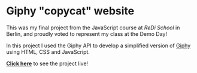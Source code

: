# Giphy "copycat" website

This was my final project from the JavaScript course at *ReDi School* in Berlin, and proudly voted to represent my class at the Demo Day!

In this project I used the Giphy API to develop a simplified version of [Giphy](http://www.giphy.com) using HTML, CSS and JavaScript. <br>

**[Click here](https://giphy.vercel.app/)** to see the project live! 
